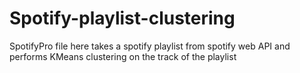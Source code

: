 # Spotify-playlist-clustering

SpotifyPro file here takes a spotify playlist from spotify web API and performs KMeans clustering on the track of the playlist 
